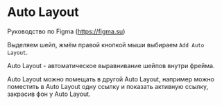 # Auto Layout
Руководство по Figma (https://figma.su)

Выделяем шейп, жмём правой кнопкой мыши выбираем `Add Auto Layout`.

Auto Layout - автоматическое выравнивание шейпов внутри фрейма.

Auto Layout можно помещать в другой Auto Layout, например можно поместить в Auto Layout одну ссылку и показать активную ссылку, закрасив фон у Auto Layout.
